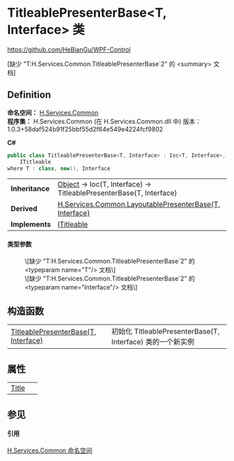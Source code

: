# TitleablePresenterBase&lt;T, Interface&gt; 类
https://github.com/HeBianGu/WPF-Control

\[缺少 "T:H.Services.Common.TitleablePresenterBase`2" 的 &lt;summary&gt; 文档\]



## Definition
**命名空间：** <a href="b9cdd84f-6623-a51a-f53b-465103ced202">H.Services.Common</a>  
**程序集：** H.Services.Common (在 H.Services.Common.dll 中) 版本：1.0.3+58daf524b91f25bbf55d2f64e549e4224fcf9802

**C#**
``` C#
public class TitleablePresenterBase<T, Interface> : Ioc<T, Interface>, 
	ITitleable
where T : class, new(), Interface

```

<table><tr><td><strong>Inheritance</strong></td><td><a href="https://learn.microsoft.com/dotnet/api/system.object" target="_blank" rel="noopener noreferrer">Object</a>  →  Ioc(T, Interface)  →  TitleablePresenterBase(T, Interface)</td></tr>
<tr><td><strong>Derived</strong></td><td><a href="28afd815-0da9-b011-de8d-27b6d8aa51cc">H.Services.Common.LayoutablePresenterBase(T, Interface)</a></td></tr>
<tr><td><strong>Implements</strong></td><td><a href="341d6dfc-52fb-d84b-3acb-e8af26b84832">ITitleable</a></td></tr>
</table>



#### 类型参数
<dl><dt /><dd>\[缺少 "T:H.Services.Common.TitleablePresenterBase`2" 的 &lt;typeparam name="T"/&gt; 文档\]</dd><dt /><dd>\[缺少 "T:H.Services.Common.TitleablePresenterBase`2" 的 &lt;typeparam name="Interface"/&gt; 文档\]</dd></dl>

## 构造函数
<table>
<tr>
<td><a href="5ac8b505-3c92-71d6-e67a-9658c1ebdf46">TitleablePresenterBase(T, Interface)</a></td>
<td>初始化 TitleablePresenterBase(T, Interface) 类的一个新实例</td></tr>
</table>

## 属性
<table>
<tr>
<td><a href="b2f276e3-2b28-e986-6493-afadfe8481e8">Title</a></td>
<td> </td></tr>
</table>

## 参见


#### 引用
<a href="b9cdd84f-6623-a51a-f53b-465103ced202">H.Services.Common 命名空间</a>  
